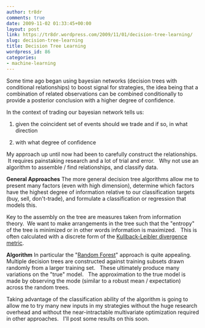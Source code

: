```yaml
---
author: tr8dr
comments: true
date: 2009-11-02 01:33:45+00:00
layout: post
link: https://tr8dr.wordpress.com/2009/11/01/decision-tree-learning/
slug: decision-tree-learning
title: Decision Tree Learning
wordpress_id: 86
categories:
- machine-learning
---
```


Some time ago began using bayesian networks (decision trees with conditional relationships) to boost signal for strategies, the idea being that a combination of related observations can be combined conditionally to provide a posterior conclusion with a higher degree of confidence.

In the context of trading our bayesian network tells us:



	
  1. given the coincident set of events should we trade and if so, in what direction

	
  2. with what degree of confidence


My approach up until now had been to carefully construct the relationships.  It requires painstaking research and a lot of trial and error.   Why not use an algorithm to assemble / find relationships, and classify data.

**General Approaches**
The more general decision tree algorithms allow me to present many factors (even with high dimension), determine which factors have the highest degree of information relative to our classification targets (buy, sell, don't-trade), and formulate a classification or regression that models this.

Key to the assembly on the tree are measures taken from information theory.  We want to make arrangements in the tree such that the "entropy" of the tree is minimized or in other words information is maximized.   This is often calculated with a discrete form of the [Kullback-Leibler divergence metric](http://en.wikipedia.org/wiki/Kullback–Leibler_divergence).

**Algorithm**
In particular the "[Random Forest](http://en.wikipedia.org/wiki/Random_forest)" approach is quite appealing.   Multiple decision trees are constructed against training subsets drawn randomly from a larger training set.   These ultimately produce many variations on the "true" model.   The approximation to the true model is made by observing the mode (similar to a robust mean / expectation) across the random trees.

Taking advantage of the classification ability of the algorithm is going to allow me to try many new inputs in my strategies without the huge research overhead and without the near-intractable multivariate optimization required in other approaches.   I'll post some results on this soon.
